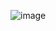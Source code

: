 ![image](https://user-images.githubusercontent.com/69055370/214202463-1ceb9100-e2e3-4820-a8f5-de82bcb39a57.png)
